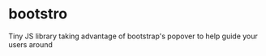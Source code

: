 bootstro
========

Tiny JS library taking advantage of bootstrap's popover to help guide your users around